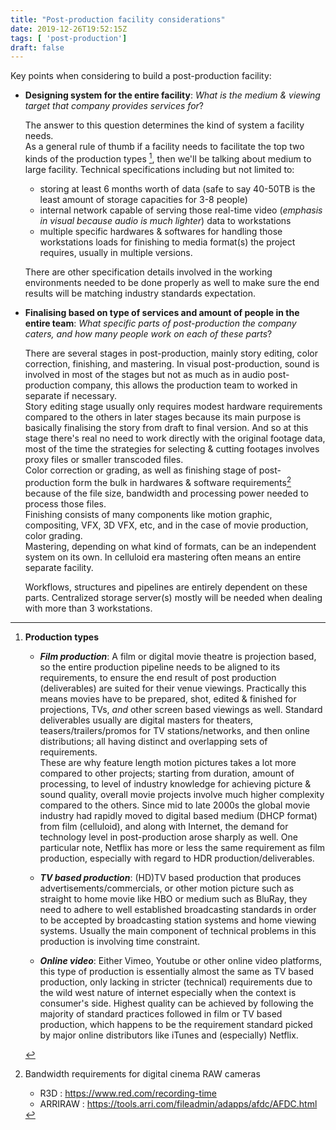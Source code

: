 ```yaml
---
title: "Post-production facility considerations"
date: 2019-12-26T19:52:15Z
tags: [ 'post-production']
draft: false
---
```


Key points when considering to build a post-production facility:

- **Designing system for the entire facility**: _What is the medium & viewing target that company provides services for_?     
    
    The answer to this question determines the kind of system a facility needs.    
    As a general rule of thumb if a facility needs to facilitate the top two kinds of the production types [^note], then we'll be talking about medium to large facility. Technical specifications including but not limited to: 
    - storing at least 6 months worth of data (safe to say 40-50TB is the least amount of storage capacities for 3-8 people)
    - internal network capable of serving those real-time video (_emphasis in visual because audio is much lighter_) data to workstations
    - multiple specific hardwares & softwares for handling those workstations loads for finishing to media format(s) the project requires, usually in multiple versions. 

    There are other specification details involved in the working environments needed to be done properly as well to make sure the end results will be matching industry standards expectation. 

- **Finalising based on type of services and amount of people in the entire team**: _What specific parts of post-production the company caters, and how many people work on each of these parts_?     

    There are several stages in post-production, mainly story editing, color correction, finishing, and mastering. In visual post-production, sound is involved in most of the stages but not as much as in audio post-production company, this allows the production team to worked in separate if necessary.    
    Story editing stage usually only requires modest hardware requirements compared to the others in later stages because its main purpose is basically finalising the story from draft to final version. And so at this stage there's real no need to work directly with the original footage data, most of the time the strategies for selecting & cutting footages involves proxy files or smaller transcoded files.    
    Color correction or grading, as well as finishing stage of post-production form the bulk in hardwares & software requirements[^bandwidth] because of the file size, bandwidth and processing power needed to process those files.      
    Finishing consists of many components like motion graphic, compositing, VFX, 3D VFX, etc, and in the case of movie production, color grading.         
    Mastering, depending on what kind of formats, can be an independent system on its own. In celluloid era mastering often means an entire separate facility.
         
    Workflows, structures and pipelines are entirely dependent on these parts. Centralized storage server(s) mostly will be needed when dealing with more than 3 workstations. 


 
[^note]: **Production types**

    - **_Film production_**: A film or digital movie theatre is projection based, so the entire production pipeline needs to be aligned to its requirements, to ensure the end result of post production (deliverables) are suited for their venue viewings. Practically this means movies have to be prepared, shot, edited & finished for projections, TVs, _and_ other screen based viewings as well. Standard deliverables usually are digital masters for theaters, teasers/trailers/promos for TV stations/networks, and then online distributions; all having distinct and overlapping sets of requirements.     
    These are why feature length motion pictures takes a lot more compared to other projects; starting from duration, amount of processing, to level of industry knowledge for achieving picture & sound quality, overall movie projects involve much higher complexity compared to the others. Since mid to late 2000s the global movie industry had rapidly moved to digital based medium (DHCP format) from film (celluloid), and along with Internet, the demand for technology level in post-production arose sharply as well. One particular note, Netflix has more or less the same requirement as film production, especially with regard to HDR production/deliverables.
    
    - **_TV based production_**: (HD)TV based production that produces advertisements/commercials, or other motion picture such as straight to home movie like HBO or medium such as BluRay, they need to adhere to well established broadcasting standards in order to be accepted by broadcasting station systems and home viewing systems. Usually the main component of technical problems in this production is involving time constraint.
    
    - **_Online video_**: Either Vimeo, Youtube or other online video platforms, this type of production is essentially almost the same as TV based production, only lacking in stricter (technical) requirements due to the wild west nature of internet especially when the context is consumer's side. Highest quality can be achieved by following the majority of standard practices followed in film or TV based production, which happens to be the requirement standard picked by major online distributors like iTunes and (especially) Netflix. 

[^bandwidth]: Bandwidth requirements for digital cinema RAW cameras          
    - R3D : https://www.red.com/recording-time   
    - ARRIRAW : https://tools.arri.com/fileadmin/adapps/afdc/AFDC.html
